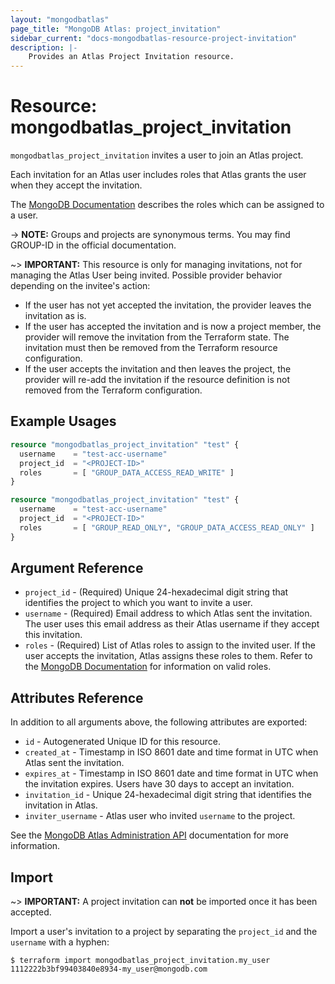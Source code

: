 ```yaml
---
layout: "mongodbatlas"
page_title: "MongoDB Atlas: project_invitation"
sidebar_current: "docs-mongodbatlas-resource-project-invitation"
description: |-
    Provides an Atlas Project Invitation resource.
---
```


# Resource: mongodbatlas_project_invitation

`mongodbatlas_project_invitation` invites a user to join an Atlas project.

Each invitation for an Atlas user includes roles that Atlas grants the user when they accept the invitation.

The [MongoDB Documentation](https://www.mongodb.com/docs/atlas/reference/user-roles/#project-roles) describes the roles which can be assigned to a user.

-> **NOTE:** Groups and projects are synonymous terms. You may find GROUP-ID in the official documentation.

~> **IMPORTANT:** This resource is only for managing invitations, not for managing the Atlas User being invited. Possible provider behavior depending on the invitee's action:
* If the user has not yet accepted the invitation, the provider leaves the invitation as is.
* If the user has accepted the invitation and is now a project member, the provider will remove the invitation from the Terraform state.  The invitation must then be removed from the Terraform resource configuration.
* If the user accepts the invitation and then leaves the project, the provider will re-add the invitation if the resource definition is not removed from the Terraform configuration.

## Example Usages

```terraform
resource "mongodbatlas_project_invitation" "test" {
  username    = "test-acc-username"
  project_id  = "<PROJECT-ID>"
  roles       = [ "GROUP_DATA_ACCESS_READ_WRITE" ]
}
```

```terraform
resource "mongodbatlas_project_invitation" "test" {
  username    = "test-acc-username"
  project_id  = "<PROJECT-ID>"
  roles       = [ "GROUP_READ_ONLY", "GROUP_DATA_ACCESS_READ_ONLY" ]
}
```

## Argument Reference

* `project_id` - (Required) Unique 24-hexadecimal digit string that identifies the project to which you want to invite a user.
* `username` - (Required) Email address to which Atlas sent the invitation. The user uses this email address as their Atlas username if they accept this invitation.
* `roles` - (Required) List of Atlas roles to assign to the invited user. If the user accepts the invitation, Atlas assigns these roles to them. Refer to the [MongoDB Documentation](https://www.mongodb.com/docs/atlas/reference/user-roles/#project-roles) for information on valid roles.

## Attributes Reference

In addition to all arguments above, the following attributes are exported:

* `id` - Autogenerated Unique ID for this resource.
* `created_at` - Timestamp in ISO 8601 date and time format in UTC when Atlas sent the invitation.
* `expires_at` - Timestamp in ISO 8601 date and time format in UTC when the invitation expires. Users have 30 days to accept an invitation.
* `invitation_id` - Unique 24-hexadecimal digit string that identifies the invitation in Atlas.
* `inviter_username` - Atlas user who invited `username` to the project.

See the [MongoDB Atlas Administration API](https://www.mongodb.com/docs/atlas/reference/api-resources-spec/v2/#tag/Projects/operation/createProjectInvitation) documentation for more information.

## Import

~> **IMPORTANT:**
A project invitation can **not** be imported once it has been accepted.

Import a user's invitation to a project by separating the `project_id` and the `username` with a hyphen:

```
$ terraform import mongodbatlas_project_invitation.my_user 1112222b3bf99403840e8934-my_user@mongodb.com
```
